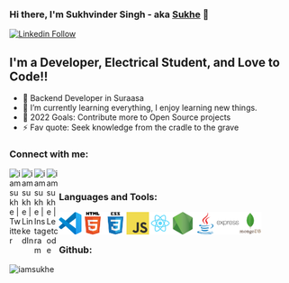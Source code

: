 ### Hi there, I'm Sukhvinder Singh - aka [Sukhe][website] 👋


[![Linkedin Follow](	https://img.shields.io/badge/iamsukhe-0077B5?style=for-the-badge&logo=linkedin&logoColor=white)](https://www.linkedin.com/in/sukhvinder-singh-4029a8190/)

## I'm a Developer, Electrical Student, and Love to Code!!

- 🔭 Backend Developer in Suraasa
- 🌱 I’m currently learning everything, I enjoy learning new things.
- 🥅 2022 Goals: Contribute more to Open Source projects
- ⚡ Fav quote: Seek knowledge from the cradle to the grave

### Connect with me:

 
[<img align="left" alt="iamsukhe | Twitter" width="22px" src="https://cdn.jsdelivr.net/npm/simple-icons@v3/icons/twitter.svg" />][twitter]
[<img align="left" alt="iamsukhe | LinkedIn" width="22px" src="https://cdn.jsdelivr.net/npm/simple-icons@v3/icons/linkedin.svg" />][linkedin]
[<img align="left" alt="iamsukhe | Instagram" width="22px" src="https://cdn.jsdelivr.net/npm/simple-icons@v3/icons/instagram.svg" />][instagram]
[<img align="left" alt="iamsukhe | Leetcode" width="22px" src="https://cdn.jsdelivr.net/npm/simple-icons@v3/icons/leetcode.svg" />][leetcode]

<br />

### Languages and Tools:

<img align="left" alt="Visual Studio Code" width="40px" src="https://raw.githubusercontent.com/github/explore/80688e429a7d4ef2fca1e82350fe8e3517d3494d/topics/visual-studio-code/visual-studio-code.png" />
<img align="left" alt="HTML5" width="40px" src="https://raw.githubusercontent.com/github/explore/80688e429a7d4ef2fca1e82350fe8e3517d3494d/topics/html/html.png" />
<img align="left" alt="CSS3" width="40px" src="https://raw.githubusercontent.com/github/explore/80688e429a7d4ef2fca1e82350fe8e3517d3494d/topics/css/css.png" />
<img align="left" alt="JavaScript" width="40px" src="https://raw.githubusercontent.com/github/explore/80688e429a7d4ef2fca1e82350fe8e3517d3494d/topics/javascript/javascript.png" />
<img align="left" alt="React" width="40px" src="https://raw.githubusercontent.com/github/explore/80688e429a7d4ef2fca1e82350fe8e3517d3494d/topics/react/react.png" />
<img align="left" alt="Node.js" width="40px" src="https://raw.githubusercontent.com/github/explore/80688e429a7d4ef2fca1e82350fe8e3517d3494d/topics/nodejs/nodejs.png" />
<img align="left" alt="Java" width="40px" src="https://raw.githubusercontent.com/devicons/devicon/master/icons/java/java-original.svg" />
<img align="left" alt="Express.js" width="40px" src="https://raw.githubusercontent.com/devicons/devicon/master/icons/express/express-original-wordmark.svg" />
<img align="left" alt="mongoDB" width="40px" src="https://raw.githubusercontent.com/devicons/devicon/master/icons/mongodb/mongodb-original-wordmark.svg" />

<br />
<br />

### Github:
 <p><img align="left" src="https://github-readme-stats.vercel.app/api/top-langs?username=iamsukhe&show_icons=true&theme=dark&locale=en&layout=compact" alt="iamsukhe" /></p>

[website]: https://iamsukhe.com 
[leetcode]: https://leetcode.com/iamsukhe/
[twitter]: https://twitter.com/iamsukhe_ 
[instagram]: https://www.instagram.com/sukhvinder.singh_/
[linkedin]: https://www.linkedin.com/in/sukhvinder-singh-4029a8190/  
